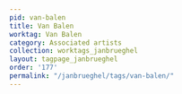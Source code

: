 ```yaml
---
pid: van-balen
title: Van Balen
worktag: Van Balen
category: Associated artists
collection: worktags_janbrueghel
layout: tagpage_janbrueghel
order: '177'
permalink: "/janbrueghel/tags/van-balen/"
---
```

